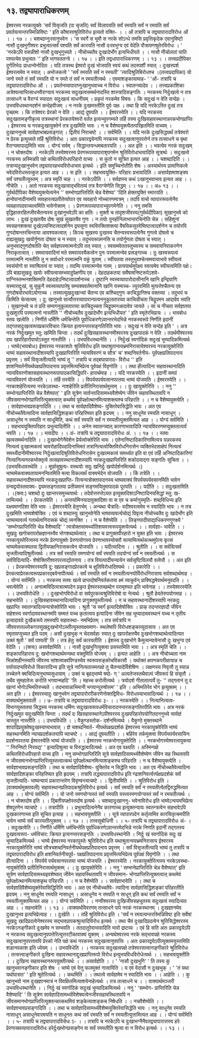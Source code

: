 ## १३. तद्व्यापाराधिकरणम्
ईश्वरस्य नरकायुक्तेः 'सर्वं विसृजति (पा सृजति) सर्वं विलापयति सर्वं
रमयति सर्वं न रमयति सर्वं प्रवर्तयत्यन्तरस्मिन्निविष्टः ' इति कौषारवश्रुतिविरोध
इत्यतो वक्ति-
। । ओं तत्रापि च तद्व्यापारादविरोधः ओं । । १७ । ।
चशब्दाप्नुःरवानुभवेन । 'स स्वर्गे स भूमौ स नरके सोऽन्धे तमसि प्रवृत्तिकृदेक
एवानुविष्टो नासौ दुःखभुगीश्वरः प्रभुत्वात्सर्वं पश्यति सर्वं कारयति नासौ
दःरवभुग्य एवं वेदेति पौत्रायणश्रुतेरविरोधः ।
' 'नरकेऽपि वसन्नीशो नासौ दुःखभुगुच्यते ।
नीचोच्चतैव दुःखादेर्भोग इत्यभिधीयते । ।
नासौ नीचोलतां याति पश्यत्येव प्रभुत्वतः ''
इति भागवततन्त्रे । । १७ । । इति तद्वधापाराधिकरणम् । । १३ । ।
तत्त्वप्रदीपिका
दुर्गतिभेदः प्राधान्येनोदितः । यदि तत्रस्थ ईश्वरो दुःखं भोजयति स्वयं कथं तदस्पर्शी स्यात् ।
दुःखस्पर्श ईश्वरत्वमेव न स्यात् । अभोजकत्वे ' 'सर्वं रमयति सर्वं न रमयती' 'त्यादिश्रुतिबिरोधश्च ।(तत्त्वप्रदापिका)
यो जनो रमते तं सर्वं रमयति यो न रमते तं सर्वं न रमयतीत्यर्थः । एवमाशङ्कायामाह- ' 'ओं-
तत्रापि च तद्व्यापारादविरोधः ओं । । प्रवर्तनव्यापाराप्नुःखानुभवाच्च न विरोधः । स्वातन्त्र्यादेव । ।
तत्त्वप्रकाशिका
अत्रेश्वत्याप्तिसाधनवैराग्याय नरकस्य सदुःखत्वसमर्थनादस्ति शास्त्रादिसङ्गतिः । नरकस्य
निर्दुःखत्वे न तत्र तत्साधने च वैराग्यं स्यादतः सदुःखत्वं साधनीयम् । प्रकृतं नरकमेव विषयः ।
कि सदुःखं न वेति सन्देहः । उभयविधस्थानदर्शनं सन्देहवीजम् । न नरके दुःखमस्तीति पूर्वः
पक्षः । तथा हि यदि नरकेऽस्ति दुःखं तत्र पृच्छामः । कि तत्रेश्वरः प्रेरको न वेति । आद्यं दूषयति
। । ईश्वरस्येति । । यदि नरकस्य सदुःखतामङ्गीकृत्य तत्रस्थानां प्रेरकतयेश्वरो वर्तत इत्यभ्युपगम्यते
तर्हि तस्य दुःखिसहावस्थानान्नरकभोगप्राप्तिः । ईश्वरस्य च नरकदुःखायुक्तेर्न तत्र दुःखमिति
भावः । न च वैशेष्ययुक्त्यैतत्परिहृतमिति वाच्यम् । दुःखाननुभबे सार्वज्ञाभाबप्रसङ्गात् । द्वितीयं
निराचष्टे । । सर्वमिति । । यदि नरके दुःखसिद्ध्यर्थं तत्रेश्वरो न प्रेरक इत्युच्यते तर्हि श्रुतिविरोधः ।
अतः प्रकारद्वयेनापि नरकस्य सदुःखत्वानुपपत्तेर्न तत्र तत्साधने च वृथा वैराग्यमापाद्यमिति
भावः । योग्यं सर्वम् ।
सिद्धान्तयन्धमबतारयति । । अत इति । । भवत्येव नरकं सदुःखम् । न चोक्तदोषः ।
नरकेऽपि तस्येश्वरस्य प्रेरणरूपव्यापाराशृपगमेन श्रुतिविरोधाभावादिति सूत्रार्थः । सदुःखत्वे
नरकस्य अस्मिन्नपि पक्षे कथितविरोधपरिहारो वाच्यः । स कुतो न सूत्रित इत्यत आह । ।
चशब्दादिति । । तत्राप्यदुःखानुभवेन तद्व्यापारहभयविरोधाभाव इत्यर्थः । इति समुच्चिनोतीति
शेषः । अस्यार्थस्य प्रामाणिकत्वे भवेदविरोधस्तत्कुत इत्यत आह । । स इति । । सहभावयुक्ति-
परिहारः प्रभावादिति । असार्वज्ञमाशङ्क्य सर्वं पश्यतीत्युस्तम् । अत्र स्मृतिं चाह । । नरकेऽपीति । ।
सर्वज्ञस्य कथं ऽःखानुभवाभाव इत्यत आह । । नीचेति । । अतो नरकस्य सदुःखत्वाद्भवितव्यं तत्र
वैराग्येणेति सिद्धम् । । १७ । । अ० १३ । ।
गुर्वर्थदीपिका
वैशेष्ययुक्त्येत्यनेन '' सम्भोगप्राप्तिरिति चेन्न वैशेष्या' 'दिति क्षेक्तयुक्तिं स्मारयति ।
हानोपानादीनामपि व्यवहारत्वप्रतीतेर्व्यापार एव व्यवहारो नोच्चारणमात्रम् । तदपि वाचो
व्यापाररूपत्वेनैव व्यवहारपदवाच्यत्वमिति भावेनोक्तम् । । प्रेरणरूपव्यापाराभ्युपगमेनेति । ।
ननु तमसि वृद्धिहासरहितजीवचैतन्यस्य दुःखानुभवेऽपि का क्षतिः । मुक्तौ च तादृशजीवस्य(गुर्वर्थदीपिका)
सुखानुभवे को लाभः । दुःखं दुःखतयैव दोषः सुखं सुखतयैव गुणः । न तयोः
पुनर्हानिलाभान्तरचिनोति चेन्न । सहिशूनां स्वसहनशक्त्या दुःखेऽप्यनिष्टत्वादर्शनेन
द्व्यसूणा स्वविरक्तिशक्त्या वैषयिकसुरवेष्विष्टत्वादर्शनेन च तयोरपि गुणदोषान्तरचिन्ताया
आवश्यकत्वात् ।
किञ्च सुखस्य दुःखस्य चैतन्यस्वरूपत्वेनैव गुणत्वे दोषत्वे च वाह्यसुखदुः खयोर्गुणता
दोषता च न स्यात् । तदुभयरूपमनसि च तयोर्गुणता दोषता च स्यात् ।
अनुभवाद्गुणदोषतेति चेत् सर्वज्ञपरमात्मनोऽपि तत् स्यात् । स्वसमवेततस्तुभवस्य च
समवायनिराकरणेन निराकृतत्वात् । समवायवादिनां मते समवायस्यैकत्वेन पुनः
परमात्मन्येव प्रसङ्गाच्च । दुः खस्वरूपत्वं परमात्मनि नास्तीति तु न सर्वाधारे परमात्मनि
वकुं युताम् । स्वीयतया तस्तुभुवश्चेत्समवायाभावे स्वीयत्वं स्वसंयोगो वा स्वाश्रितत्वं वा
स्यात् । तदम्पि परमात्मन्येव गतम् । प्रत्ययार्थमुपेक्ष्य स्वत्वमेव स्वीयत्वमिति पक्षे।ऽपि
बाह्यसुखदुः खयोः स्वीयत्वासम्भवादुपेक्षणीय एव । देहदाहकतया सर्वेषामनिष्टरूपेऽशवे-
वाग्निस्तम्भनशक्तिमति देहदाहेऽनिष्टत्वादर्शनाच्च । दुष्टानि स्वस्वव्यापारोदासीनानि खानि
इन्द्रियाणि यस्मात्तद्दुःखं, सु सुकूनै स्वस्वव्यापारेषु सम्यक्यवर्तमानानि खानि यस्माच्च-
त्युरवमिति मुत्पत्तेश्चैतन्य एव गुणदोषयोरभावेऽयोगाच्च । तस्मात्युखदुःखाभ्यां चैतन्य एव
कश्चिद्गुणः काचिद्धानिश्च वक्तव्या । तदुभयं च किमिति चेत्सत्यम् । दु: खानुभवे
सत्यौत्तरव्यापारान्यत्यननुकूलतारव्या काचिन्नीचता चिद्रूपमन आदावेव भवति । सुखानुभवे
च तं प्रति सम्यगनुकूलतारव्या काचिदुच्चता चिद्रूपमनआदावेव जायते । सा च
नीचता सर्वज्ञतया दुःखशुरपि परमात्मनो नास्तीति '' नीचोच्चतैव दुःखादेर्भोग
इत्यभिधीयत' ' इति स्मृतेरभिप्रायः । ।
भावबोधः
स्तवः खत्वेति । निर्णीते धर्मिणि धर्मचिन्तेति पूर्वाधिकरणेऽवान्तरभेदभिन्ने नरकस्वरूपे
निर्णीते इदानीं तद्गतसदुःखत्वरूपप्रकारविचारः क्रियत इत्यनन्तरसङ्गतिरिति भावः ।
सदुःखं न वेति सन्देह इति ' । अत्र नरकं निर्दुःखमुत स्तु: खमिति चिन्ता । तदर्थं
दुःखिसहावस्थानमीश्वरस्य दुःखापादकं न वेति । तदर्थमीश्वरस्य दयः खपरिहारोपायोऽस्तुत
नास्तीति । । उभयविधस्थानेति । । निर्दुःखं स्वर्गादिकं सदुःखं भूम्यादिकमित्यर्थः । भाष्ये(भावबोधः)
ईश्वरस्य नरकाशतेः श्रुतिविरोध इति यथाश्रुतान्वयभ्रमनिरासायेश्वरस्य नरकायुक्तेरिति
भाष्यं सहावस्थानादीशस्यापि दुःखप्राप्तिरिति न्यायविवरणं च सौत्र' च' शब्दनिवर्तनीय-
पूर्वपक्षप्रतिपादनाय प्रवृत्तम् । सर्वं विसृजतीत्यादि भाष्यं तु '' तत्रापि च तद्बघापाराद-
विरोधः '' इति ज्ञाशनिवर्तनीयर्थपक्षप्रतिपादनाय प्रवृत्तमित्यभिप्रेत्य पूर्वपक्षं विवृणोति । ।
तथा हीत्यादिना सहावस्थानादिति न्यायविवरणोक्तसहावस्थानरूपापादकासिद्धिपरि-
हारार्थमाह । । यदि नरकस्येति । । इदानीं समग्रं न्यायविवरणं योजयति । । तर्हि तस्येति । ।
विपर्ययपर्यवसानपरतया भाष्यं योजयति । ईश्वरस्येति । । नरकाशहेरित्यस्य नरकेऽवस्था-
नाशहेरिति प्रतीतिनिरासार्थमुत्ताम् । । दुः खायुक्तेरिति । ।
ननु '' सम्भोगप्राप्तिरिति चेन्न वैशेष्यात्' ' इति सूत्रेण सार्वन्तादिसामथ्यवैशेष्येण जीवेन
सहावस्थितावपि न जीवसमानभोगप्राप्तिरित्युक्तत्वात् कथमेवं पूर्वपक्षोत्थानमित्याशक्त्यश्च
परिहरति । । न च वैशेष्ययुक्त्येति । । सार्वज्ञाभावप्रसङ्गादिति । । तथा च सार्वज्ञादिवैशेष्य-
युक्तिरेवासिद्धेति भावः । अत एव नीचोच्चतैवेत्यादिना सार्वज्ञासिद्धिशङ्का परिहरिष्यत
इति हृदयम् । ।
ननु साधूनेव रमयति नासाधून् । असाधूनेव न रमयति न साधूमिति, कथं सर्वं रमयति
सर्वं न रमयतीत्पुक्तमित्यत आह । । योग्यं सर्वमिति । । सहभावयुक्तिपरिहारः प्रभुत्वादितीति
। । अनेन स्वातन्त्र्यात् कारणाभावादिति न्यायविवरणमप्युक्ततात्पर्यं भवति । । १७ । ।
भावदीपः
। । अं- तत्रापि च तद्व्यापारादविरोधः अं. । । १७ । । स्तवः खत्वसमर्थनादिति । ।
दुःखाभोगेनैवेशेन प्रेर्यत्वोक्तेरिति भावः । एतेनानिष्टादिकारिणामित्यत्र यन्नरकस्य नित्यत्वं
दुःखात्मकत्वं चावरोहादिपदादिनाभिमतं तत्रानित्यत्वोक्तिविरोधनिरासेन व्यक्तिभेदसाक्षेपं
नित्यत्वं समर्थ्येदानीमीश्वरस्य निर्दुःखत्वादिश्रुतिविरोधनिरासेन दुःखात्मकत्वं समर्थ्यत इति
वा एवं तर्हि अनिष्टादिकारिणां नित्यानित्यनरकभोक्तृत्वे तत्सहावस्थानादीशस्यापि
नरकदुःखप्राप्तिरिति शकोदयाद्गा सङ्गतिः सूचिता । । (उभयविधावस्थेति । । मूर्छासुषुत्य-
वस्थयोः सदुः खनिर्दुः खयोर्दर्शनमित्यर्थः ।) भाष्यमेकवाक्यतायामनन्वितमिति मत्वा
विकल्पर्थं वाक्यभेदेन योजयति । । किं तत्रेति । । सहावस्थानादीशस्यापि नरकदुःखप्राप्ति-
रित्यन्यत्रोक्तापादनस्य भाष्यवाक्यं विपर्ययपर्यवसानमिति भावेन ग्रन्यद्वयोस्तवाक्य-
द्वयमसङ्गततया प्रतीयमानं सङ्गमयितुमापादकं पूरयति । । यदीति । । सदुःखतामिति । ।(क्त्व:)
चशब्दो दुः खान्तरसमुच्चयार्थः । तदेवोत्तरप्तेऽयत इत्युक्तदिशाऽनिष्टादिनयसिद्धां स्तु: ख-
तामित्यर्थः । । प्रेरकतयेति । । अन्तर्यामिनयादावुक्तदिशा वा स एव च कर्मानुस्मृति-
शब्दविधिभ्य इति वक्ष्यमाणदिशा वेति भावः । ईश्वरस्येति हेतुगर्भम् । अन्यथा चैत्रादि-
वदीश्वरत्वमेव न स्यादिति भावः । न तत्र दुःखमिति भाष्यशेषोक्तिः । एवं च
शब्दास्युः खानुभवेनेति भाष्यव्यावर्त्यचोद्यं विवृत्य नीचोच्चतैव दुः खादेर्भोग इति भाष्यव्यावर्त्य
गतार्थत्वनिरासकं चोद्यं व्यनक्ति । । न च वैशेष्येति । । लिङ्गपादीयाद्याधिकरणगुणक्ष्ये
' 'सम्भोगप्राप्तिरिति चेन्न वैशेष्यादि' ' त्यत्रोक्तसामर्थ्यातिशयवत्त्वरूपयुक्त्येत्यर्थः । । सार्वज्ञा-
भावेति । । सुखदुः खगोचरापरोक्षज्ञानस्यैव भोगशब्दार्थत्वात् । तथा च प्रागुक्तपीरहारो न
युक्त इति भावः । ईश्वरस्य नरकायुस्तेरित्यस्य नरके प्रेरणायुक्तेः प्रेरणायोगस्य
प्रेरणाभावस्योक्तौ सत्यामित्यर्थकत्थमुपेत्य कृत्सं भाष्यमेकवाक्यतया द्वितीयपक्षनिरासकत्वेन
योजयति । । यदीत्यादिना । । श्रुतीति । । स सर्ववित्सर्वं सृजतीत्यादिश्रुतीत्यर्थः । तत्र सर्वं
रमयति रमणयोग्यं सर्वं रमयति तदयोग्यं सर्वं न रमयतीत्यर्थः । स सर्वविदित्यादि-
शेषोक्तिरीश्वरपरत्वद्योतनाय । तत्र वियत्पादीयन्यायेन सर्वसृष्टिविलयौ वत्वेयौ । । अत इति
। । प्रेरकस्येश्वरस्यापि दु: खप्रसङ्गादप्रेरकत्वे च क्षुतिविरोधादिश्यर्थः । । प्रकारेति । ।
प्रेरकत्वाप्रेरकत्वरूपप्रकारद्बयेनापीत्यर्थः । सर्वं रमयति सर्वं न रमयतीत्यनयोर्विरोधनिरासाय
सर्वशब्दार्थमाह । । योग्यं सर्वमिति । । नरकस्य स्तवः खत्वे प्राप्तदोषनिवर्तकतया क्ष्मं व्याकुर्वन्
प्राक्यिद्धमेवार्थमनुवदति । । भवत्येवेति । । अनात्मविदित्यत्रात्मपदेन प्रकृत ईश्वरस्तच्छब्देन
परामृश्यत इति भावेनाह । । तस्येश्वरस्येति । । उभयविरोधेति । । दुःखाभोगविरोधो वा
सर्वपुरकत्वश्रुतिविरोषो वा नेत्यर्थः । श्रुतौ हेयतेरुपयोगमाह । । सहभावेति । ।
दुःखिसहावस्थानादित्यादिना प्रागुक्तपुस्तीत्यर्थः । न च सहावस्थानादीशस्यापि
नरकदुः खप्राप्तिः स्वातन्त्रादित्यन्यत्रोक्तेरिति भावः । श्रुतौ 'स स्वर्गं इत्यादिशेषोक्तिः ।
प्राक् तदन्तरज्ञादौ जीवेन सहेशस्य स्वर्गादाववस्थानमपि सम्मतं यच्च कृतात्यय इत्यादिना
जीवेन सह भूम्यादाववस्थानं यच्च न तृतीय इत्यादावग्रे दुःखैकरूपे तमस्यपि सहावस्था-
नमभिप्रेतम् । तत्र सर्वत्रापि न जीववत्तत्तल्लोकगतसुखदुःखभोगोऽस्तीत्युस्तवक्ष्यमाण-
स्थलेष्वपि विरोधशङ्काव्युदासाय । अत एव स्मृतावप्युच्यत इति पदम् । असौ दुःखभुक् न
चेदसर्वहाः स्यात् दुः खापरोक्षस्यैव दुःखभोगशब्दार्थत्वादित्यत उक्तं श्रुतौ ' सर्वं पश्यती' ति ।
तत्र हेतुः सर्वं कारयतीति । ईशस्य दुःखाभोगे कैमुत्यन्यायेनासौ दुः खभुग्य एवं वेदेति । ।(क्त्यः)
असार्वज्ञमिति । । नासौ दुःखभुगित्पुक्त्वा प्रसस्तमिति भावः । । अत्र स्मृतिं चेति । ।
शङ्कापरिहाराय दु: खभोगशब्दार्थमन्यथा वक्तुमिति योज्यम् । । इत्यत आहेति । । अत्र
नीचोच्चता नाम भिन्नांशहीनस्यापि जीवस्य सांशत्वाक्ष्वपिण्डस्येव स्वरूपसङ्कोचविकासौ ।
यथोक्तं क्षपणकपरीक्षायान्न च पर्यायादप्यविरोधो विकारादिभ्य इति सूत्रे नानित्यतास्मत्पक्षे
तु चैतन्यादेर्विशेषिणः । लक्षणस्य निवृत्तौ तु स्यान्न तच्चेतने क्वचिदित्यनुभाष्यसुधायाम् ।
उक्तं च बृहद्भाष्ये षष्ठे- ग् ' अल्पतेजस्तथैवाल्पं जीवरूपं हि संसृतौ । तथैव सुमहातेजः
करोति भगवान्महदि' 'ति । महच्च करोतीत्यर्थः । त्रयोदशे गीतातात्पर्ये तु- '' तद्गतानं तु
द खानां भोगोऽभिमतिरुच्यते । तदभावान्नाभिमानी भगवान्पुरुषोत्तम' ' इति । अभिमतिरेव
भोग इत्युक्तम् । । अत इति । । ईश्वरस्यादुः खानुभवेन तद्व्यापारोररीकरणेनोक्तद्विविध-
विरोधस्याभावादित्यर्थः । । १७ । ।
वाक्यार्थमुक्तावली
। । ७- तत्रापि च तद्व्यापारादविरोधः ३- । । नरकस्येति । । नित्यानित्यत्व-
विभागयुस्ततया सिद्धस्य नरकस्य धर्मिणः सदुःखत्वरूपधर्मविचारादनन्तरसङ्गतिरपीति
भावः । अत्र नरकं निर्दुःखमुत सदुःखमिति चिन्ता । तदर्थं दः खिसहावस्थानेऽपीश्वरस्य
दुःखपरिहारोपयोगितदननुभवे सार्वज्ञं चास्तुत नास्तीति । । उभयविधेति । । वैकुण्डस्तोक-
दर्शनमित्यर्थः । वैकुण्ठे मुक्तस्थाने शापादिप्रयुक्तेषदुःखस्याप्यभावात् । ज्ञे चशब्दनिवर्त-
नीयर्थपक्षप्रदर्शकं ईश्वरस्य नरकायुक्तेरिति भाष्यं सहस्थानमिति न्यायप्रदर्शकतयापि
व्याचष्टे । । आद्यं दूषयतीति । । बहिरेव तर्कमुक्त्वा विपर्ययपर्यवसायिनः प्रदर्शनपरतया
ईश्वरस्येति भाष्यं योजयति । । ईश्वरस्य नरकभोगायुक्तेरिति । । नरकभोगस्येश्वरत्वयुक्त्या
'' निरनिष्टो निरवद्य' ' इत्यादिश्रुत्या च विरुद्धत्वादित्यर्थः । अत एव वक्ष्यति । अस्मिन्पक्षे
कथितविरोधपीरहारो वाच्य इति । ननु सम्भोगप्राप्तिरिति सूत्रे सार्वज्ञादिसामर्थ्यवैशेष्येण
जीवेन सह स्थितावपि न जीवसमानभोगप्राप्तिरित्युस्तत्वात्कथं पूर्वपक्षोत्थानमित्याशङ्कश्च
परिहरति । न च वैशेष्ययुक्त्येति । सार्वज्ञाभावप्रसङ्गादिति । तथा च सार्वज्ञादिवैशेष्य-
युक्तिरेव न सिद्धेति भावः । अत एव नीचोच्चतैवेत्यादिना सार्वज्ञादिशङ्का परिहरिष्यत इति
हृदयम् । तत्रापि तद्ध्यापारादविरोध इति ण्ढाशनिवर्त्यर्त्त्पक्षप्रदर्शकं सर्वं सृजतीत्यादि-
भाष्यन्यायं प्रकारान्तरेण विवृण्वन्त्याचष्टे । । द्वितीयमिति । । श्रुतिविरोध इति ।(वाक्यार्थमुक्तावली)
सहावस्थानप्रतिपादकश्रुतिविरोध इत्यर्थः । सर्वं रमयति सर्वं न रमयतीत्येतद्विरुद्धमित्यत
आह । । योग्यं सर्वमिति । । यो जनो रमणयोग्यस्तं सर्वं रमयति यस्त्वरमणयोग्यस्तं सर्वं न
रमयतीत्यर्थः । । न चोक्तदोष इति । । द्बितीयपक्षोस्तदोष इत्यर्थः । चशब्दादुःखाननु-
भवेनाविरोध इति भाष्येऽन्वयमभिप्रेत्य शेषपूरणेन व्याचष्टे । । तत्रापीति । । प्रभुत्वादित्यनेनैव
कारणाच्च इत्युक्तन्यायः स्वतन्त्रत्वेन सहभावेऽपि दुःखकारणाभव इति सूचित इत्याह । ।
सहभावयुक्तीति । । सूत्रे व्यापारपदेन कर्तृत्वमिव कारयितृत्चमपीति भावेन भाष्ये सर्वं
कारयतीत्पुक्तम् । । १७ । ।
तत्त्वसुबोधिनी
। । ५- तत्रापि च तद्व्यापारादविरोधः अं- । । सदुःखत्वेति ।। निर्णीते धर्मिणि
धर्मचिन्तेति पूर्वाधिकरणेऽवान्तरमेदभिन्ने नरके निणति इदानीं तद्गतस्य दुःखवत्वरूप-
धर्मविचार: क्रियत इत्यनन्तरसङ्गतिः । उभयविधस्थानेति । निर्दुः खं स्वर्गादिकं सदुः खं
भूम्यादिकमित्यर्थः । भाष्ये ईश्वरस्य नरकापुस्तेः श्रुतिविरोध इति यथाश्रुतान्वयभ्रमनिरासाय
ईश्वरस्य नरकायुक्तेरिति भाष्यं सौत्रचशब्दनिवर्तनीयर्थपक्षप्रतिपादनाय प्रवृत्तम् । सर्वं
विसृजतीत्यादि भाष्यं तु तत्रापि च तद्व्यापारादविरोध इति क्षशनिवर्तनीयपूर्व-
पक्षप्रतिपादनाय प्रवृत्तमित्यभिप्रेत्य पूर्वपक्षं विवृणोति । । तथा हीत्यादिना । । विपर्यये
पर्यवसानपरतया भाष्यं योजयति । ईश्वरस्येति । नरकायुक्तेरित्यस्य नरकेऽवस्था-
नायुक्तेरिति प्रतीतिनिरासार्थमुक्तम् । । दुः खायुक्तेरिति । । ननु ' सम्भप्नेप्राप्तिरिति चेन्न
वैशेष्यात्' इति सूत्रेण सार्वज्ञादिसामथ्यइवशेष्यात् जीवेन सहावस्थितावपि न जीवसमान-
भोगप्राप्तिरित्युक्तत्वात् कथमेवं पूर्वपक्षोत्थानमित्याशकृथ परिहरति । । न च वैशेष्येति । ।
सार्वज्ञाभावेति । । तथा च सार्वज्ञादिवैशेष्ययुक्तेरेवासिद्धिरिति भावः । अत एव नीचोच्चतैवे-
त्यादिना सार्वज्ञासिद्धिशङ्कां परिहरतीति हृदयम् । ननु साधूनेव रमयति नासाधून् ।
असाधूनेव न रमयति न साधून् इति कथं सर्वं रमयति सर्वं न रमयतीत्युक्तमित्यत आह । ।
योग्यं सर्वमिति । । नन्वीश्वरस्य दुःखिजीवसहभूतस्य सदुःखत्वं स्यादित्यत आह । ।
सहभावेति । । १३ । ।वाक्यार्थविवरणम्
तत्साधने पापे नरकं नरकस्थानम् । दुःखज्ञानमेव दुःखानुभव इत्यभिप्रेत्याह । ।
दुःखेति । । तर्हि श्रुतिविरोध इति । 'सर्वं न रमयत्यन्तरस्मिन्निविष्ट इति सर्वेषां
सुखदुः खादिप्रदत्वेनेश्वरस्य सद्भावप्रापकश्रुत्यादिविरोध इत्यर्थः । तथा चैवं दुःखादिप्रदत्वेन
श्रुतिसिद्धेश्वरस्य नरकेऽनङ्गीकारे दुःखमेव न सम्भवति । ततदातुरेवाभावादिति भावो
द्रष्टव्यः । एवं हि सति अतः प्रकारद्वयेऽपि न नरकस्य सदुःखत्वानुपपत्तेरित्युत्तरटीकावाक्यं
युक्तम् । अन्यथेश्वरस्य नरके सद्भावपक्षे नरकस्य सदुःखत्वानुपपत्तावपि प्रेरको नेति पक्षे
कथं नरकस्य सदुःखत्वानुपपत्तिः । अतः प्रकारद्वयेऽपीत्युक्तमयुस्तमिति शडानवकाश इति
ध्येयम् । । उभयविधेति । । नरकस्य सदुःखत्वपक्षे तत्रेश्वरसत्त्वानङ्गीकारे श्रुतिविरोधः ।
तत्सत्त्वाङ्गीकारे दुःखिना सहावस्थानाद्दुःखप्राप्तिरूपो विरोध इत्युभयविधविरोधेत्यर्थः । ।
सहभावयुक्तीति । । दुःखिना सहावस्थानरूपयुक्तीत्यर्थः । । असार्वज्ञेति । । ' 'नासौ
दुःखभुगि' ' ति तस्य कु खानुभवानङ्गीकार इति शेषः । भाष्ये एवं वेत्तु फलमुक्तं
नासाविति । य एवं वेदासौ न दुःखभुक् । ' 'तं यथा यथोपासत' ' इति श्रुतेरित्यर्थः । ।
कथमिति । । तथात्वे सार्वज्ञमेव न स्यादिति भावः । । आहेति । । कु खानुभवो नाम
दुःखज्ञानमात्रं न विवक्षितमित्याशयेनाहेत्यर्थः । तत्र तत्साधने च । ।
वाक्यार्थमञ्जरी
उभयविधस्थानेति । । निर्दुः खं स्वर्गादिकं सदुःखं भूम्यादिकमित्यर्थः । ननु ' 'सम्भोग-
प्राप्तिरिति चेन्न वैशेष्यादि' ' ति सूत्रेण सार्वज्ञादिसामर्थ्यविशेषवत्वेनजीवसहावस्थितावपि न
जीवसमानभोगप्राप्तिरित्युक्तत्चात्कथमियं शङ्केत्याशङ्कच निषेधति । । नचवैशेष्येति । ।
सार्वज्ञाभावप्रसङ्गादिति । । तथा च सार्वज्ञादिसामर्थ्यवैशेष्मयुक्तिरेवासिद्धेति भावः । ननु
साधूनेव रमयति नासाधून् असाधूनेवारमयति न साधूनतः कथं सर्वं रमयति सर्वं न
रमयतीत्युत्तामित्यत आह । । योग्यं सर्वमिति । । ५- तत्रापि च तद्व्यापारादविसेधः ऽ- । ।
तत्रापि च नरकेऽपि च दुःखाभग्नैनैवतद्व्यापारात्तस्य हरेः प्रेरणाख्यव्यापारादविरोधः
हरेर्दुःखभोगप्रसङ्गेन वा सर्वं रमयतीति श्रुत्या वा न विरोध इत्यर्थः । । १३ । ।
 
